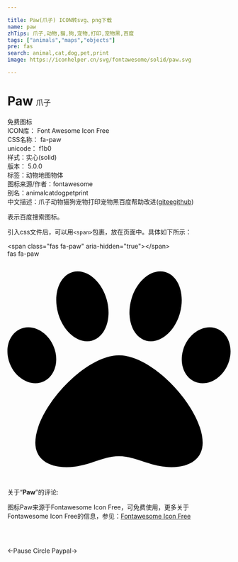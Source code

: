 ```yaml
---

title: Paw(爪子) ICON转svg、png下载
name: paw
zhTips: 爪子,动物,猫,狗,宠物,打印,宠物黑,百度
tags: ["animals","maps","objects"]
pre: fas
search: animal,cat,dog,pet,print
image: https://iconhelper.cn/svg/fontawesome/solid/paw.svg

---
```


# Paw  <small style="font-size: 60%;font-weight: 100">爪子</small>


<div class="detail-page">
<p>
<span><span class="badge-success badge">免费图标</span> </span>
<br/>
<span>
ICON库：
<span class="badge-secondary badge">Font Awesome Icon Free</span> 
</span>
<br/>
<span>
CSS名称：
<span class="badge-secondary badge">fa-paw</span> 
</span>
<br/>
<span>
unicode：
<span class="badge-secondary badge">f1b0</span> 
<copy-btn content='f1b0' btn-title=""></copy-btn>
<copy-btn :content='String.fromCodePoint(parseInt("f1b0", 16))' btn-title="复制U"></copy-btn>
</span><br/><span>样式：<span class="badge-light badge">实心(solid)</span></span>
<br/>
<span>
版本：
<span class="badge-secondary badge">5.0.0</span> 
</span><br/><span>标签：<span class="badge-light badge"><router-link to="/tags/animals.html">动物</router-link></span><span class="badge-light badge"><router-link to="/tags/maps.html">地图</router-link></span><span class="badge-light badge"><router-link to="/tags/objects.html">物体</router-link></span></span>
<br/>
<span>图标来源/作者：<span class="badge-light badge">fontawesome</span></span> 
<br/>
<span>别名：<span class="badge-light badge">animal</span><span class="badge-light badge">cat</span><span class="badge-light badge">dog</span><span class="badge-light badge">pet</span><span class="badge-light badge">print</span></span><br/><span class="zh-detail">中文描述：<span class="badge-primary badge">爪子</span><span class="badge-primary badge">动物</span><span class="badge-primary badge">猫</span><span class="badge-primary badge">狗</span><span class="badge-primary badge">宠物</span><span class="badge-primary badge">打印</span><span class="badge-primary badge">宠物黑</span><span class="badge-primary badge">百度</span><span class="help-link"><span>帮助改进</span>(<a href="https://gitee.com/liuwave/icon-helper/edit/master/json/fontawesome/solid/paw.json" target="_blank" rel="noopener noreferrer">gitee</a><a href="https://github.com/liuwave/icon-helper/edit/master/json/fontawesome/solid/paw.json" target="_blank" rel="noopener noreferrer">github</a></span>)</span><br/>
</p>
</div><div class="description description alert alert-light">表示百度搜索图标。</div>
<div class="alert alert-dark">
  <i class="fas fa-paw fa-xs"></i>
  <i class="fas fa-paw fa-sm"></i>
  <i class="fas fa-paw fa-lg"></i>
  <i class="fas fa-paw fa-2x"></i>
  <i class="fas fa-paw fa-3x"></i>
  <i class="fas fa-paw fa-5x"></i>
  <i class="fas fa-paw fa-7x"></i>
</div>
<div>
  <p>引入css文件后，可以用<code>&lt;span&gt;</code>包裹，放在页面中。具体如下所示：    
  </p>
  <div class="alert alert-primary" style="font-size: 14px">
    &lt;span class="fas fa-paw" aria-hidden="true"&gt;&lt;/span&gt;
    <copy-btn content='<span class="fas fa-paw" aria-hidden="true"></span>'></copy-btn>
  </div>
  <div class="alert alert-secondary">
    <i class="fas fa-paw"
    style="font-size: 24px"
    aria-hidden="true"></i> fas fa-paw
    <copy-btn content="fas fa-paw" btn-title="复制图标名称"></copy-btn>
  </div>
</div>
<div id="svg" class="svg-wrap">
<svg xmlns="http://www.w3.org/2000/svg" viewBox="0 0 512 512"><path d="M256 224c-79.41 0-192 122.76-192 200.25 0 34.9 26.81 55.75 71.74 55.75 48.84 0 81.09-25.08 120.26-25.08 39.51 0 71.85 25.08 120.26 25.08 44.93 0 71.74-20.85 71.74-55.75C448 346.76 335.41 224 256 224zm-147.28-12.61c-10.4-34.65-42.44-57.09-71.56-50.13-29.12 6.96-44.29 40.69-33.89 75.34 10.4 34.65 42.44 57.09 71.56 50.13 29.12-6.96 44.29-40.69 33.89-75.34zm84.72-20.78c30.94-8.14 46.42-49.94 34.58-93.36s-46.52-72.01-77.46-63.87-46.42 49.94-34.58 93.36c11.84 43.42 46.53 72.02 77.46 63.87zm281.39-29.34c-29.12-6.96-61.15 15.48-71.56 50.13-10.4 34.65 4.77 68.38 33.89 75.34 29.12 6.96 61.15-15.48 71.56-50.13 10.4-34.65-4.77-68.38-33.89-75.34zm-156.27 29.34c30.94 8.14 65.62-20.45 77.46-63.87 11.84-43.42-3.64-85.21-34.58-93.36s-65.62 20.45-77.46 63.87c-11.84 43.42 3.64 85.22 34.58 93.36z"/></svg>
</div>
<detail full-name='fa-paw'></detail>
<div class="icon-detail__container">
<p>关于“<b>Paw</b>”的评论:</p>
</div>
<Vssue title="关于“Paw”的评论" />    
<div><p>图标Paw来源于Fontawesome Icon Free，可免费使用，更多关于  Fontawesome Icon Free的信息，参见：<a target="_blank" href="https://iconhelper.cn/fontawesome.html">Fontawesome Icon Free</a>
</p></div>

<div style="padding:2rem 0 " class="page-nav"><p class="inner"><span class="prev">←<router-link to="/icon/regular/pause-circle.html">Pause Circle</router-link></span> <span class="next"><router-link to="/icon/brands/paypal.html">Paypal</router-link>→</span></p></div>
